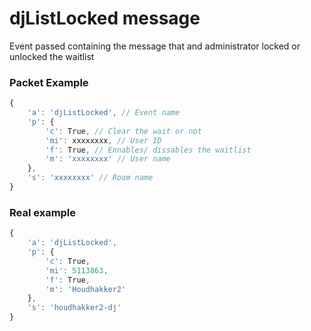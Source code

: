 # djListLocked message

Event passed containing the message that and administrator locked or unlocked the waitlist


### Packet Example

```js
{
    'a': 'djListLocked', // Event name
    'p': {
        'c': True, // Clear the wait or not
        'mi': xxxxxxxx, // User ID
        'f': True, // Ennables/ dissables the waitlist
        'm': 'xxxxxxxx' // User name
    }, 
    's': 'xxxxxxxx' // Room name
}
```
### Real example
```js
{
    'a': 'djListLocked', 
    'p': {
        'c': True, 
        'mi': 5113863, 
        'f': True, 
        'm': 'Houdhakker2'
    }, 
    's': 'houdhakker2-dj'
}
```

